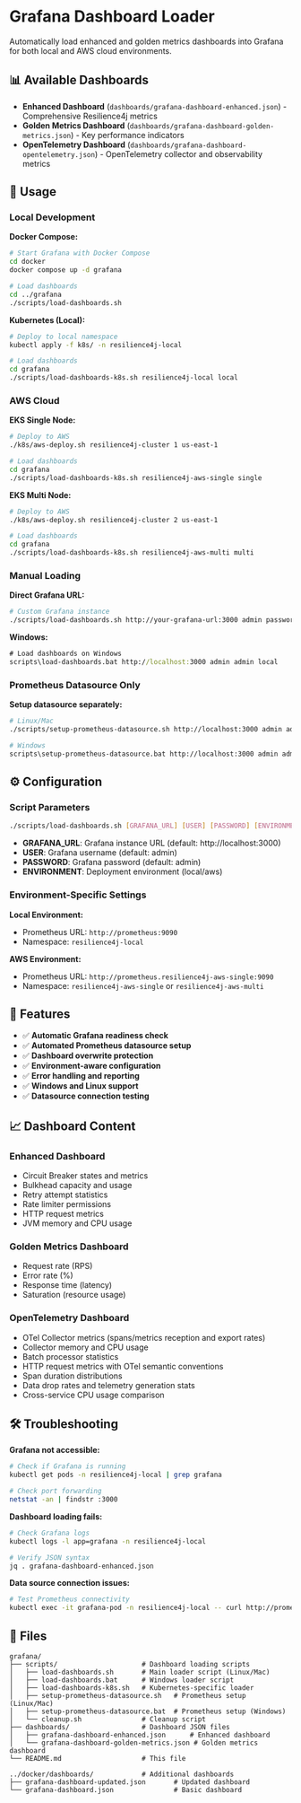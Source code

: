 # Grafana Dashboard Loader

Automatically load enhanced and golden metrics dashboards into Grafana for both local and AWS cloud environments.

## 📊 Available Dashboards

- **Enhanced Dashboard** (`dashboards/grafana-dashboard-enhanced.json`) - Comprehensive Resilience4j metrics
- **Golden Metrics Dashboard** (`dashboards/grafana-dashboard-golden-metrics.json`) - Key performance indicators
- **OpenTelemetry Dashboard** (`dashboards/grafana-dashboard-opentelemetry.json`) - OpenTelemetry collector and observability metrics

## 🚀 Usage

### Local Development

**Docker Compose:**
```bash
# Start Grafana with Docker Compose
cd docker
docker compose up -d grafana

# Load dashboards
cd ../grafana
./scripts/load-dashboards.sh
```

**Kubernetes (Local):**
```bash
# Deploy to local namespace
kubectl apply -f k8s/ -n resilience4j-local

# Load dashboards
cd grafana
./scripts/load-dashboards-k8s.sh resilience4j-local local
```

### AWS Cloud

**EKS Single Node:**
```bash
# Deploy to AWS
./k8s/aws-deploy.sh resilience4j-cluster 1 us-east-1

# Load dashboards
cd grafana
./scripts/load-dashboards-k8s.sh resilience4j-aws-single single
```

**EKS Multi Node:**
```bash
# Deploy to AWS
./k8s/aws-deploy.sh resilience4j-cluster 2 us-east-1

# Load dashboards
cd grafana
./scripts/load-dashboards-k8s.sh resilience4j-aws-multi multi
```

### Manual Loading

**Direct Grafana URL:**
```bash
# Custom Grafana instance
./scripts/load-dashboards.sh http://your-grafana-url:3000 admin password aws
```

**Windows:**
```cmd
# Load dashboards on Windows
scripts\load-dashboards.bat http://localhost:3000 admin admin local
```

### Prometheus Datasource Only

**Setup datasource separately:**
```bash
# Linux/Mac
./scripts/setup-prometheus-datasource.sh http://localhost:3000 admin admin local

# Windows
scripts\setup-prometheus-datasource.bat http://localhost:3000 admin admin local
```

## ⚙️ Configuration

### Script Parameters

```bash
./scripts/load-dashboards.sh [GRAFANA_URL] [USER] [PASSWORD] [ENVIRONMENT]
```

- **GRAFANA_URL**: Grafana instance URL (default: http://localhost:3000)
- **USER**: Grafana username (default: admin)
- **PASSWORD**: Grafana password (default: admin)
- **ENVIRONMENT**: Deployment environment (local/aws)

### Environment-Specific Settings

**Local Environment:**
- Prometheus URL: `http://prometheus:9090`
- Namespace: `resilience4j-local`

**AWS Environment:**
- Prometheus URL: `http://prometheus.resilience4j-aws-single:9090`
- Namespace: `resilience4j-aws-single` or `resilience4j-aws-multi`

## 🔧 Features

- ✅ **Automatic Grafana readiness check**
- ✅ **Automated Prometheus datasource setup**
- ✅ **Dashboard overwrite protection**
- ✅ **Environment-aware configuration**
- ✅ **Error handling and reporting**
- ✅ **Windows and Linux support**
- ✅ **Datasource connection testing**

## 📈 Dashboard Content

### Enhanced Dashboard
- Circuit Breaker states and metrics
- Bulkhead capacity and usage
- Retry attempt statistics
- Rate limiter permissions
- HTTP request metrics
- JVM memory and CPU usage

### Golden Metrics Dashboard
- Request rate (RPS)
- Error rate (%)
- Response time (latency)
- Saturation (resource usage)

### OpenTelemetry Dashboard
- OTel Collector metrics (spans/metrics reception and export rates)
- Collector memory and CPU usage
- Batch processor statistics
- HTTP request metrics with OTel semantic conventions
- Span duration distributions
- Data drop rates and telemetry generation stats
- Cross-service CPU usage comparison

## 🛠️ Troubleshooting

**Grafana not accessible:**
```bash
# Check if Grafana is running
kubectl get pods -n resilience4j-local | grep grafana

# Check port forwarding
netstat -an | findstr :3000
```

**Dashboard loading fails:**
```bash
# Check Grafana logs
kubectl logs -l app=grafana -n resilience4j-local

# Verify JSON syntax
jq . grafana-dashboard-enhanced.json
```

**Data source connection issues:**
```bash
# Test Prometheus connectivity
kubectl exec -it grafana-pod -n resilience4j-local -- curl http://prometheus:9090/api/v1/query?query=up
```

## 📁 Files

```
grafana/
├── scripts/                     # Dashboard loading scripts
│   ├── load-dashboards.sh       # Main loader script (Linux/Mac)
│   ├── load-dashboards.bat      # Windows loader script
│   ├── load-dashboards-k8s.sh   # Kubernetes-specific loader
│   ├── setup-prometheus-datasource.sh   # Prometheus setup (Linux/Mac)
│   ├── setup-prometheus-datasource.bat  # Prometheus setup (Windows)
│   └── cleanup.sh               # Cleanup script
├── dashboards/                  # Dashboard JSON files
│   ├── grafana-dashboard-enhanced.json      # Enhanced dashboard
│   └── grafana-dashboard-golden-metrics.json # Golden metrics dashboard
└── README.md                    # This file

../docker/dashboards/            # Additional dashboards
├── grafana-dashboard-updated.json       # Updated dashboard
└── grafana-dashboard.json               # Basic dashboard
```
